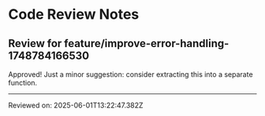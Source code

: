 # Code Review Notes

## Review for feature/improve-error-handling-1748784166530

Approved! Just a minor suggestion: consider extracting this into a separate function.

---
Reviewed on: 2025-06-01T13:22:47.382Z